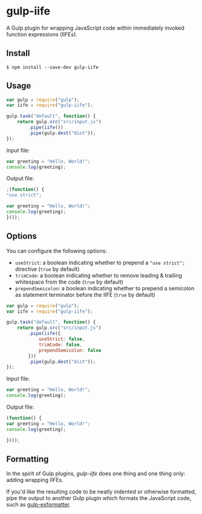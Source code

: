 # gulp-iife

A Gulp plugin for wrapping JavaScript code within immediately invoked function expressions (IIFEs).


## Install

```
$ npm install --save-dev gulp-iife
```


## Usage

```js
var gulp = require("gulp");
var iife = require("gulp-iife");

gulp.task("default", function() {
	return gulp.src("src/input.js")
		.pipe(iife())
		.pipe(gulp.dest("dist"));
});
```

Input file:

```js
var greeting = "Hello, World!";
console.log(greeting);
```

Output file:

```js
;(function() {
"use strict";

var greeting = "Hello, World!";
console.log(greeting);
}());
```

## Options

You can configure the following options:

- `useStrict`: a boolean indicating whether to prepend a `"use strict";` directive (`true` by default)
- `trimCode`: a boolean indicating whether to remove leading & trailing whitespace from the code (`true` by default)
- `prependSemicolon`: a boolean indicating whether to prepend a semicolon as statement terminator before the IIFE (`true` by default)

```js
var gulp = require("gulp");
var iife = require("gulp-iife");

gulp.task("default", function() {
	return gulp.src("src/input.js")
		.pipe(iife({
            useStrict: false,
            trimCode: false,
            prependSemicolon: false
        }))
		.pipe(gulp.dest("dist"));
});
```

Input file:

```js
var greeting = "Hello, World!";
console.log(greeting);

```

Output file:

```js
(function() {
var greeting = "Hello, World!";
console.log(greeting);

}());

```


## Formatting

In the spirit of Gulp plugins, *gulp-iife* does one thing and one thing only: adding wrapping IIFEs.

If you'd like the resulting code to be neatly indented or otherwise formatted, pipe the output to another Gulp plugin which formats the JavaScript code, such as [gulp-esformatter](https://github.com/sindresorhus/gulp-esformatter).

